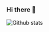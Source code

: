 ### Hi there 👋

<!--
**Tannybuoy/Tannybuoy** is a ✨ _special_ ✨ repository because its `README.md` (this file) appears on your GitHub profile.


- 🔭 I’m currently working on using Image Morphing for optimising the Die Forging process
- 🌱 I’m currently learning Flutter/Dart for Android App development
- 👯 I’m looking to collaborate on different hackathons
- 🤔 I’m looking for help with integrating Firebase in Flutter apps
- 💬 Ask me about ...
- 📫 How to reach me: ...
- 😄 Pronouns: ...
- ⚡ Fun fact: ...
-->

![Github stats](https://github-readme-stats.vercel.app/api?username=Tannybuoy)
